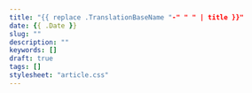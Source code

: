 ```yaml
---
title: "{{ replace .TranslationBaseName "-" " " | title }}"
date: {{ .Date }}
slug: ""
description: ""
keywords: []
draft: true
tags: []
stylesheet: "article.css"
---
```

